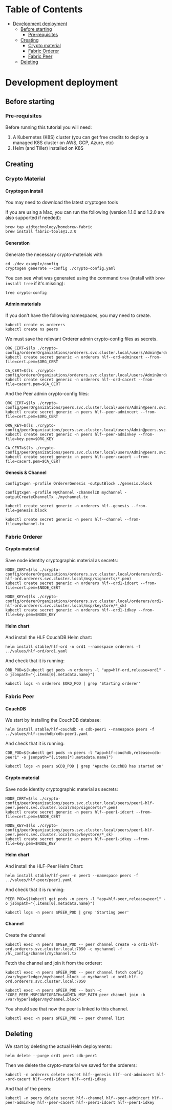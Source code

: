 Table of Contents
=================

   * [Development deployment](#development-deployment)
      * [Before starting](#before-starting)
         * [Pre-requisites](#pre-requisites)
      * [Creating](#creating)
         * [Crypto material](#crypto-material)
         * [Fabric Orderer](#fabric-orderer)
         * [Fabric Peer](#fabric-peer)
      * [Deleting](#deleting)

# Development deployment

## Before starting

### Pre-requisites

Before running this tutorial you will need:

1) A Kubernetes (K8S) cluster (you can get free credits to deploy a managed K8S cluster on AWS, GCP, Azure, etc)
2) Helm (and Tiller) installed on K8S

## Creating

### Crypto Material

#### Cryptogen install

You may need to download the latest cryptogen tools

If you are using a Mac, you can run the following (version 1.1.0 and 1.2.0 are also supported if needed):

    brew tap aidtechnology/homebrew-fabric
    brew install fabric-tools@1.3.0

#### Generation

Generate the necessary crypto-materials with

    cd ./dev_example/config
    cryptogen generate --config ./crypto-config.yaml

You can see what was generated using the command `tree` (install with `brew install tree` if it's missing):

    tree crypto-config

#### Admin materials

If you don't have the following namespaces, you may need to create.

    kubectl create ns orderers
    kubectl create ns peers

We must save the relevant Orderer admin crypto-config files as secrets.

    ORG_CERT=$(ls ./crypto-config/ordererOrganizations/orderers.svc.cluster.local/users/Admin@orderers.svc.cluster.local/msp/admincerts/*.pem)
    kubectl create secret generic -n orderers hlf--ord-admincert --from-file=cert.pem=$ORG_CERT

    CA_CERT=$(ls ./crypto-config/ordererOrganizations/orderers.svc.cluster.local/users/Admin@orderers.svc.cluster.local/msp/cacerts/*.pem)
    kubectl create secret generic -n orderers hlf--ord-cacert --from-file=cacert.pem=$CA_CERT

And the Peer admin crypto-config files:

    ORG_CERT=$(ls ./crypto-config/peerOrganizations/peers.svc.cluster.local/users/Admin@peers.svc.cluster.local/msp/admincerts/*.pem)
    kubectl create secret generic -n peers hlf--peer-admincert --from-file=cert.pem=$ORG_CERT

    ORG_KEY=$(ls ./crypto-config/peerOrganizations/peers.svc.cluster.local/users/Admin@peers.svc.cluster.local/msp/keystore/*_sk)
    kubectl create secret generic -n peers hlf--peer-adminkey --from-file=key.pem=$ORG_KEY

    CA_CERT=$(ls ./crypto-config/peerOrganizations/peers.svc.cluster.local/users/Admin@peers.svc.cluster.local/msp/cacerts/*.pem)
    kubectl create secret generic -n peers hlf--peer-cacert --from-file=cacert.pem=$CA_CERT

#### Genesis & Channel

    configtxgen -profile OrdererGenesis -outputBlock ./genesis.block

    configtxgen -profile MyChannel -channelID mychannel -outputCreateChannelTx ./mychannel.tx

    kubectl create secret generic -n orderers hlf--genesis --from-file=genesis.block

    kubectl create secret generic -n peers hlf--channel --from-file=mychannel.tx

### Fabric Orderer

#### Crypto material

Save node identity cryptographic material as secrets:

    NODE_CERT=$(ls ./crypto-config/ordererOrganizations/orderers.svc.cluster.local/orderers/ord1-hlf-ord.orderers.svc.cluster.local/msp/signcerts/*.pem)
    kubectl create secret generic -n orderers hlf--ord1-idcert --from-file=cert.pem=$NODE_CERT

    NODE_KEY=$(ls ./crypto-config/ordererOrganizations/orderers.svc.cluster.local/orderers/ord1-hlf-ord.orderers.svc.cluster.local/msp/keystore/*_sk)
    kubectl create secret generic -n orderers hlf--ord1-idkey --from-file=key.pem=$NODE_KEY

#### Helm chart

And install the HLF CouchDB Helm chart:

    helm install stable/hlf-ord -n ord1 --namespace orderers -f ../values/hlf-ord/ord1.yaml

And check that it is running:

    ORD_POD=$(kubectl get pods -n orderers -l "app=hlf-ord,release=ord1" -o jsonpath="{.items[0].metadata.name}")

    kubectl logs -n orderers $ORD_POD | grep 'Starting orderer'

### Fabric Peer

#### CouchDB

We start by installing the CouchDB database:

    helm install stable/hlf-couchdb -n cdb-peer1 --namespace peers -f ../values/hlf-couchdb/cdb-peer1.yaml

And check that it is running:

    CDB_POD=$(kubectl get pods -n peers -l "app=hlf-couchdb,release=cdb-peer1" -o jsonpath="{.items[*].metadata.name}")

    kubectl logs -n peers $CDB_POD | grep 'Apache CouchDB has started on'

#### Crypto material

Save node identity cryptographic material as secrets:

    NODE_CERT=$(ls ./crypto-config/peerOrganizations/peers.svc.cluster.local/peers/peer1-hlf-peer.peers.svc.cluster.local/msp/signcerts/*.pem)
    kubectl create secret generic -n peers hlf--peer1-idcert --from-file=cert.pem=$NODE_CERT

    NODE_KEY=$(ls ./crypto-config/peerOrganizations/peers.svc.cluster.local/peers/peer1-hlf-peer.peers.svc.cluster.local/msp/keystore/*_sk)
    kubectl create secret generic -n peers hlf--peer1-idkey --from-file=key.pem=$NODE_KEY

#### Helm chart

And install the HLF-Peer Helm Chart:

    helm install stable/hlf-peer -n peer1 --namespace peers -f ../values/hlf-peer/peer1.yaml

And check that it is running:

    PEER_POD=$(kubectl get pods -n peers -l "app=hlf-peer,release=peer1" -o jsonpath="{.items[0].metadata.name}")

    kubectl logs -n peers $PEER_POD | grep 'Starting peer'

#### Channel

Create the channel

    kubectl exec -n peers $PEER_POD -- peer channel create -o ord1-hlf-ord.orderers.svc.cluster.local:7050 -c mychannel -f /hl_config/channel/mychannel.tx

Fetch the channel and join it from the orderer:

    kubectl exec -n peers $PEER_POD -- peer channel fetch config /var/hyperledger/mychannel.block -c mychannel -o ord1-hlf-ord.orderers.svc.cluster.local:7050

    kubectl exec -n peers $PEER_POD -- bash -c 'CORE_PEER_MSPCONFIGPATH=$ADMIN_MSP_PATH peer channel join -b /var/hyperledger/mychannel.block'

You should see that now the peer is linked to this channel.

    kubectl exec -n peers $PEER_POD -- peer channel list

## Deleting

We start by deleting the actual Helm deployments:

```
helm delete --purge ord1 peer1 cdb-peer1
```

Then we delete the crypto-material we saved for the orderers:

```
kubectl -n orderers delete secret hlf--genesis hlf--ord-admincert hlf--ord-cacert hlf--ord1-idcert hlf--ord1-idkey
```

And that of the peers:

```
kubectl -n peers delete secret hlf--channel hlf--peer-admincert hlf--peer-adminkey hlf--peer-cacert hlf--peer1-idcert hlf--peer1-idkey
```
